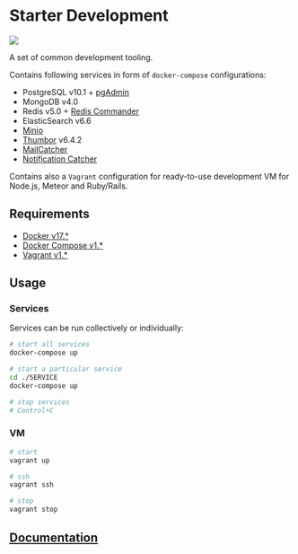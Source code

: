 # Starter Development

![](https://img.shields.io/david/emiketic/emiketic-starter-dev.svg?style=for-the-badge)

A set of common development tooling.

Contains following services in form of `docker-compose` configurations:

- PostgreSQL v10.1 + [pgAdmin](https://www.pgadmin.org/)
- MongoDB v4.0
- Redis v5.0 + [Redis Commander](http://joeferner.github.io/redis-commander/)
- ElasticSearch v6.6
- [Minio](https://www.minio.io/)
- [Thumbor](http://thumbor.org/) v6.4.2
- [MailCatcher](https://mailcatcher.me/)
- [Notification Catcher](https://github.com/notifme/catcher)

Contains also a `Vagrant` configuration for ready-to-use development VM for Node.js, Meteor and Ruby/Rails.

## Requirements

- [Docker v17.\*](https://docs.docker.com/engine/installation/linux/ubuntu/#install-docker)
- [Docker Compose v1.\*](https://docs.docker.com/compose/install/#alternative-install-options)
- [Vagrant v1.\*](https://www.vagrantup.com/)

## Usage

### Services

Services can be run collectively or individually:

```sh
# start all services
docker-compose up

# start a particular service
cd ./SERVICE
docker-compose up

# stop services
# Control+C
```

### VM

```sh
# start
vagrant up

# ssh
vagrant ssh

# stop
vagrant stop
```

## [Documentation](./docs)
